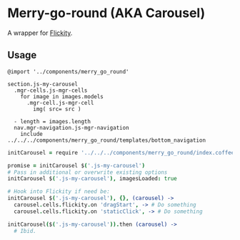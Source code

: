 # Merry-go-round (AKA Carousel)

A wrapper for [Flickity](http://flickity.metafizzy.co/).

## Usage

```styl
@import '../components/merry_go_round'
```

```jade
section.js-my-carousel
  .mgr-cells.js-mgr-cells
    for image in images.models
      .mgr-cell.js-mgr-cell
        img( src= src )

  - length = images.length
  nav.mgr-navigation.js-mgr-navigation
    include ../../../components/merry_go_round/templates/bottom_navigation
```

```coffeescript
initCarousel = require '../../../components/merry_go_round/index.coffee'

promise = initCarousel $('.js-my-carousel')
# Pass in additional or overwrite existing options
initCarousel $('.js-my-carousel'), imagesLoaded: true

# Hook into Flickity if need be:
initCarousel $('.js-my-carousel'), {}, (carousel) ->
  carousel.cells.flickity.on 'dragStart', -> # Do something
  carousel.cells.flickity.on 'staticClick', -> # Do something

initCarousel($('.js-my-carousel')).then (carousel) ->
  # Ibid.
```
